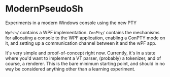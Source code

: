 # ModernPseudoSh
Experiments in a modern Windows console using the new PTY

`Wpfsh/` contains a WPF implementation.
`ConPty/` contains the mechanisms for allocating a console to the WPF application, enabling a ConPTY mode on it, 
and setting up a communication channel between it and the wPF app.

It's very simple and proof-of-concept right now. Currently, it's in a state where you'd want to implement a VT parser, (probably) a tokenizer, and of course, a renderer. 
This is the bare minimum starting point, and should in no way be considered anything other than a learning experiment.
